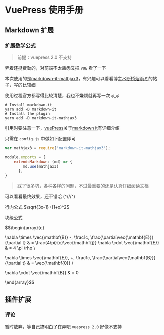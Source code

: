 # VuePress 使用手册

## Markdown 扩展

### 扩展数学公式

> 前提：vuepress 2.0 不支持

弄着还挺费劲的，对前端不太熟悉又把 `VUE` 看了一下

本次使用的是[markdown-it-mathjax3](https://github.com/tani/markdown-it-mathjax3)，有兴趣可以看看博主[べ断桥烟雨ミ](https://blog.csdn.net/u011367208/article/details/120168954)的帖子，写的比较细

使用过程官方都写得比较清楚，我也不嫌烦就再写一次 ಥ_ಥ

```shell
# Install markdown-it
yarn add -D markdown-it
# Install the plugin
yarn add -D markdown-it-mathjax3
```

引用时要注意一下，[vuePress](https://v2.vuepress.vuejs.org/zh/)关于[markdown it](https://v2.vuepress.vuejs.org/zh/reference/plugin-api.html#extendsmarkdown)有详细介绍

只需在 `config.js` 中做如下配置即可

```javascript
var mathjax3 = require('markdown-it-mathjax3');

module.exports = {
    extendsMarkdown: (md) => {
        md.use(mathjax3)
      },
}
```

> 踩了很多坑，各种各样的问题，不过最重要的还是认真仔细阅读文档

可以看看最终效果，还不错哈 (^///^)

行内公式 $\sqrt{3x-1}+(1+x)^2$

块级公式

$$\begin{array}{c}

\nabla \times \vec{\mathbf{B}} -\, \frac1c\, \frac{\partial\vec{\mathbf{E}}}{\partial t} &
= \frac{4\pi}{c}\vec{\mathbf{j}}    \nabla \cdot \vec{\mathbf{E}} & = 4 \pi \rho \\

\nabla \times \vec{\mathbf{E}}\, +\, \frac1c\, \frac{\partial\vec{\mathbf{B}}}{\partial t} & = \vec{\mathbf{0}} \\

\nabla \cdot \vec{\mathbf{B}} & = 0

\end{array}$$

## 插件扩展

### 评论

暂时放弃，等自己搞明白了在弄吧 `vuepress 2.0` 好像不支持
